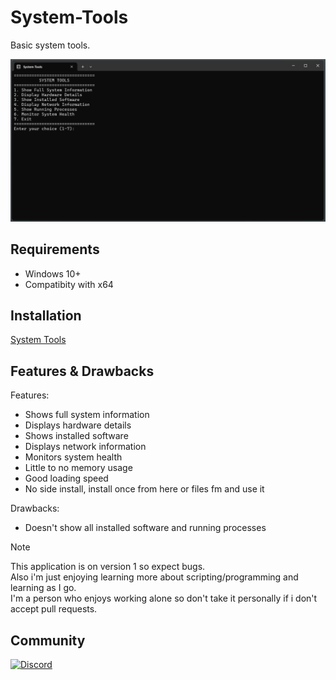 # System-Tools
Basic system tools.

![image](images/SystemTools.png)

## Requirements
* Windows 10+
* Compatibity with x64

## Installation
[System Tools](https://files.fm/f/9nqeaqz76x)

## Features & Drawbacks
Features:
* Shows full system information 
* Displays hardware details
* Shows installed software
* Displays network information
* Monitors system health
* Little to no memory usage
* Good loading speed
* No side install, install once from here or files fm and use it

Drawbacks:
* Doesn't show all installed software and running processes

> [!NOTE]
> This application is on version 1 so expect bugs.<br>
> Also i'm just enjoying learning more about scripting/programming and learning as I go.<br>
> I'm a person who enjoys working alone so don't take it personally if i don't accept pull requests.

## Community
[![Discord](https://img.shields.io/badge/Join-Discord%20Community-5865F2?style=for-the-badge&logo=discord&logoColor=white)](https://discord.gg/VWEcYvKztc)

